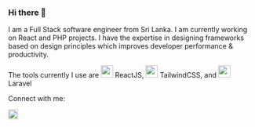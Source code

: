 ### Hi there 👋

I am a Full Stack software engineer from Sri Lanka. I am currently working on React and PHP projects. I have the expertise in designing frameworks based on design principles which improves developer performance & productivity.

The tools currently I use are <img src="https://user-images.githubusercontent.com/2134347/195903657-1eab305a-dcfd-4f34-bd13-b06d9d7f0998.png" width="25"> ReactJS, <img src="https://user-images.githubusercontent.com/2134347/195906300-1ef78f7b-2faf-4a55-8a6e-31197083c8da.png" width="25"> TailwindCSS,  and 
<img src="https://user-images.githubusercontent.com/2134347/195904033-f683a071-3314-499c-a831-2c2f046b4871.png" width="25"> Laravel

Connect with me:

<a href="https://www.linkedin.com/in/lakmalpremaratne/" ><img src="https://user-images.githubusercontent.com/2134347/195905633-3caba46f-20d2-4e74-998a-1b585a4297af.png" width="20"></a>


<!--
**lakmalp/lakmalp** is a ✨ _special_ ✨ repository because its `README.md` (this file) appears on your GitHub profile.

Here are some ideas to get you started:

- 🔭 I’m currently working on ...
- 🌱 I’m currently learning ...
- 👯 I’m looking to collaborate on ...
- 🤔 I’m looking for help with ...
- 💬 Ask me about ...
- 📫 How to reach me: ...
- 😄 Pronouns: ...
- ⚡ Fun fact: ...
-->
